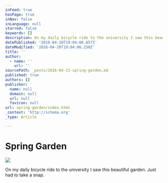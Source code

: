 ```yaml
---
inFeed: true
hasPage: true
inNav: false
inLanguage: null
starred: false
keywords: []
description: On my daily bicycle ride to the university I saw this beautiful garden. Just had to take a snap.
datePublished: '2016-04-20T19:04:06.857Z'
dateModified: '2016-04-20T19:04:06.250Z'
title: ''
author:
  - name: ''
    url: ''
sourcePath: _posts/2016-04-13-spring-garden.md
published: true
authors: []
publisher:
  name: null
  domain: null
  url: null
  favicon: null
url: spring-garden/index.html
_context: 'http://schema.org'
_type: Article

---
```

# Spring Garden
![](https://the-grid-user-content.s3-us-west-2.amazonaws.com/77dcced8-91de-4657-b87f-7458939f6228.jpg)

On my daily bicycle ride to the university I saw this beautiful garden. Just had to take a snap.